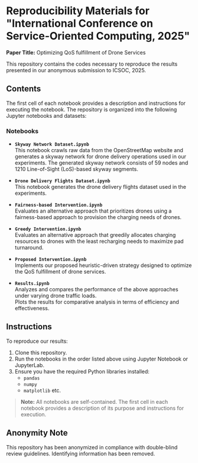 # Reproducibility Materials for "International Conference on Service-Oriented Computing, 2025"
**Paper Title:** Optimizing QoS fulfillment of Drone Services

This repository contains the codes necessary to reproduce the results presented in our anonymous submission to ICSOC, 2025.

## Contents

The first cell of each notebook provides a description and instructions for executing the notebook. The repository is organized into the following Jupyter notebooks and datasets:

### Notebooks

- **`Skyway Network Dataset.ipynb`**  
  This notebook crawls raw data from the OpenStreetMap website and generates a skyway network for drone delivery operations used in our experiments. The generated skyway network consists of 59 nodes and 1210 Line-of-Sight (LoS)-based skyway segments. 

- **`Drone Delivery Flights Dataset.ipynb`**  
  This notebook generates the drone delivery flights dataset used in the experiments. 

- **`Fairness-based Intervention.ipynb`**  
  Evaluates an alternative approach that prioritizes drones using a fairness-based approach to provision the charging needs of drones. 

- **`Greedy Intervention.ipynb`**  
  Evaluates an alternative approach that greedily allocates charging resources to drones with the least recharging needs to maximize pad turnaround. 

- **`Proposed Intervention.ipynb`**  
  Implements our proposed heuristic-driven strategy designed to optimize the QoS fulfillment of drone services.

- **`Results.ipynb`**  
  Analyzes and compares the performance of the above approaches under varying drone traffic loads.  
Plots the results for comparative analysis in terms of efficiency and effectiveness.

## Instructions

To reproduce our results:

1. Clone this repository.
2. Run the notebooks in the order listed above using Jupyter Notebook or JupyterLab.
3. Ensure you have the required Python libraries installed:
   - `pandas`
   - `numpy`
   - `matplotlib` etc.

> **Note:** All notebooks are self-contained. The first cell in each notebook provides a description of its purpose and instructions for execution.

## Anonymity Note

This repository has been anonymized in compliance with double-blind review guidelines. Identifying information has been removed.
